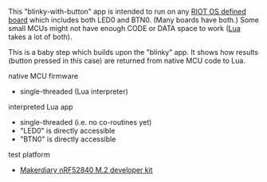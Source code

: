 
This "blinky-with-button" app is intended to run on any
[RIOT OS defined board](https://github.com/RIOT-OS/RIOT/tree/master/boards)
which includes both LED0 and BTN0.  (Many boards have both.)
Some small MCUs might not have enough CODE or DATA space to work
([Lua](http://lua.org) takes a lot of both).

This is a baby step which builds upon the "blinky" app.  It shows how results
(button pressed in this case) are returned from native MCU code to Lua.

native MCU firmware
 - single-threaded (Lua interpreter)

interpreted Lua app
 - single-threaded (i.e. no co-routines yet)
 - "LED0" is directly accessible
 - "BTN0" is directly accessible

test platform
 - [Makerdiary nRF52840 M.2 developer kit](https://makerdiary.com/products/nrf52840-m2-developer-kit)

